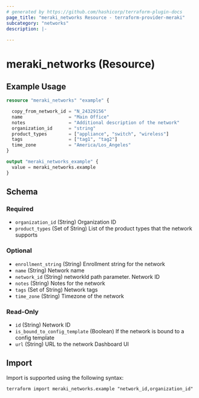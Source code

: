 ```yaml
---
# generated by https://github.com/hashicorp/terraform-plugin-docs
page_title: "meraki_networks Resource - terraform-provider-meraki"
subcategory: "networks"
description: |-
  
---
```


# meraki_networks (Resource)



## Example Usage

```terraform
resource "meraki_networks" "example" {

  copy_from_network_id = "N_24329156"
  name                 = "Main Office"
  notes                = "Additional description of the network"
  organization_id      = "string"
  product_types        = ["appliance", "switch", "wireless"]
  tags                 = ["tag1", "tag2"]
  time_zone            = "America/Los_Angeles"
}

output "meraki_networks_example" {
  value = meraki_networks.example
}
```

<!-- schema generated by tfplugindocs -->
## Schema

### Required

- `organization_id` (String) Organization ID
- `product_types` (Set of String) List of the product types that the network supports

### Optional

- `enrollment_string` (String) Enrollment string for the network
- `name` (String) Network name
- `network_id` (String) networkId path parameter. Network ID
- `notes` (String) Notes for the network
- `tags` (Set of String) Network tags
- `time_zone` (String) Timezone of the network

### Read-Only

- `id` (String) Network ID
- `is_bound_to_config_template` (Boolean) If the network is bound to a config template
- `url` (String) URL to the network Dashboard UI

## Import

Import is supported using the following syntax:

```shell
terraform import meraki_networks.example "network_id,organization_id"
```
